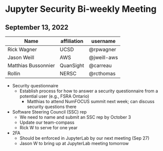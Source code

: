 # Jupyter Security Bi-weekly Meeting

## September 13, 2022

| Name               | affiliation| username         |
| -------------------| -----------| -----------------|
| Rick Wagner | UCSD | @rpwagner |
| Jason Weill        | AWS        | @jweill-aws      |
| Matthias Bussonnier| QuanSight  | @carreau |
| Rollin | NERSC | @rcthomas |

- Security questionnaire
    - Establish process for how to answer a security questionnaire from a potential user (e.g., FSRA Ontario)
        - Matthias to attend NumFOCUS summit next week; can discuss security questions there
- Software Steering Council (SSC) rep
    - We need to name and submit an SSC rep by October 3
    - Update our team-compass
    - Rick W to serve for one year
- 2FA
    - Should be enforced in JupyterLab by our next meeting (Sep 27)
    - Jason W to bring up at JupyterLab meeting tomorrow
